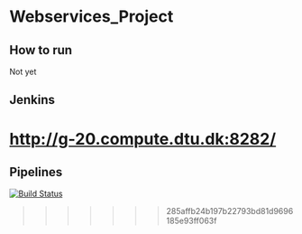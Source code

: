 # Webservices_Project

## How to run
Not yet

## Jenkins
http://g-20.compute.dtu.dk:8282/
=======
## Pipelines
[![Build Status](http://g-20.compute.dtu.dk:8282/buildStatus/icon?job=DTUPay+-+Continous+Integration&build=12&subject=Continuous%20Integration)](http://g-20.compute.dtu.dk:8282/job/DTUPay%20-%20Continous%20Integration/lastBuild/)
>>>>>>> 285affb24b197b22793bd81d9696185e93ff063f
